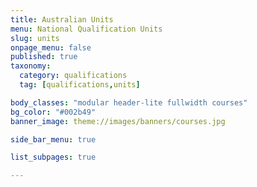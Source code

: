 ```yaml
---
title: Australian Units
menu: National Qualification Units
slug: units
onpage_menu: false
published: true
taxonomy:
  category: qualifications
  tag: [qualifications,units]

body_classes: "modular header-lite fullwidth courses"
bg_color: "#002b49"
banner_image: theme://images/banners/courses.jpg

side_bar_menu: true

list_subpages: true

---
```

